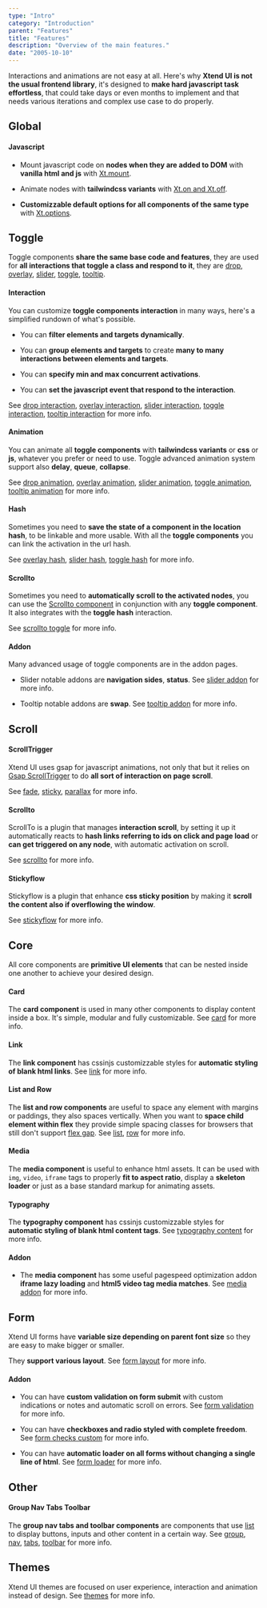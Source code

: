 ```yaml
---
type: "Intro"
category: "Introduction"
parent: "Features"
title: "Features"
description: "Overview of the main features."
date: "2005-10-10"
---
```


Interactions and animations are not easy at all. Here's why **Xtend UI is not the usual frontend library**, it's designed to **make hard javascript task effortless**, that could take days or even months to implement and that needs various iterations and complex use case to do properly.

## Global

#### Javascript

- Mount javascript code on **nodes when they are added to DOM** with **vanilla html and js** with [Xt.mount](/components/global/javascript#xt-mount).

- Animate nodes with **tailwindcss variants** with [Xt.on and Xt.off](/components/global/javascript#xt-on-and-xt-off).

- **Customizzable default options for all components of the same type** with [Xt.options](/components/global/javascript#xt-options).

## Toggle

Toggle components **share the same base code and features**, they are used for **all interactions that toggle a class and respond to it**, they are [drop](/components/drop), [overlay](/components/overlay), [slider](/components/slider), [toggle](/components/toggle), [tooltip](/components/tooltip).

#### Interaction

You can customize **toggle components interaction** in many ways, here's a simplified rundown of what's possible.

- You can **filter elements and targets dynamically**.

- You can **group elements and targets** to create **many to many interactions between elements and targets**.

- You can **specify min and max concurrent activations**.

- You can **set the javascript event that respond to the interaction**.

See [drop interaction](/components/drop/interaction), [overlay interaction](/components/overlay/interaction), [slider interaction](/components/slider/interaction), [toggle interaction](/components/toggle/interaction), [tooltip interaction](/components/tooltip/interaction) for more info.

#### Animation

You can animate all **toggle components** with **tailwindcss variants** or **css** or **js**, whatever you prefer or need to use. Toggle advanced animation system support also **delay**, **queue**, **collapse**.

See [drop animation](/components/drop/animation), [overlay animation](/components/overlay/animation), [slider animation](/components/slider/animation), [toggle animation](/components/toggle/animation), [tooltip animation](/components/tooltip/animation) for more info.

#### Hash

Sometimes you need to **save the state of a component in the location hash**, to be linkable and more usable. With all the **toggle components** you can link the activation in the url hash.

See [overlay hash](/components/overlay/interaction#hash), [slider hash](/components/slider/interaction#hash), [toggle hash](/components/toggle/interaction#hash) for more info.

#### Scrollto

Sometimes you need to **automatically scroll to the activated nodes**, you can use the [Scrollto component](/components/scrollto) in conjunction with any **toggle component**. It also integrates with the **toggle hash** interaction.

See [scrollto toggle](/components/scrollto#toggle) for more info.

#### Addon

Many advanced usage of toggle components are in the addon pages.

- Slider notable addons are **navigation sides**, **status**. See [slider addon](/components/slider/addon) for more info.

- Tooltip notable addons are **swap**. See [tooltip addon](/components/tooltip/addon) for more info.

## Scroll

#### ScrollTrigger

Xtend UI uses gsap for javascript animations, not only that but it relies on [Gsap ScrollTrigger](https://greensock.com/docs/v3/Plugins/ScrollTrigger) to do **all sort of interaction on page scroll**.

See [fade](/components/scrolltrigger/fade), [sticky](/components/scrolltrigger/sticky), [parallax](/components/scrolltrigger/parallax) for more info.

#### Scrollto

ScrollTo is a plugin that manages **interaction scroll**, by setting it up it automatically reacts to **hash links referring to ids on click and page load** or **can get triggered on any node**, with automatic activation on scroll.

See [scrollto](/components/scrollto) for more info.

#### Stickyflow

Stickyflow is a plugin that enhance **css sticky position** by making it **scroll the content also if overflowing the window**.

See [stickyflow](/components/stickyflow) for more info.

## Core

All core components are **primitive UI elements** that can be nested inside one another to achieve your desired design.

#### Card

The **card component** is used in many other components to display content inside a box. It's simple, modular and fully customizable. See [card](/components/card) for more info.

#### Link

The **link component** has cssinjs customizzable styles for **automatic styling of blank html links**. See [link](/components/link) for more info.

#### List and Row

The **list and row components** are useful to space any element with margins or paddings, they also spaces vertically. When you want to **space child element within flex** they provide simple spacing classes for browsers that still don't support [flex gap](https://caniuse.com/flexbox-gap). See [list](/components/list), [row](/components/row) for more info.

#### Media

The **media component** is useful to enhance html assets. It can be used with `img`, `video`, `iframe` tags to properly **fit to aspect ratio**, display a **skeleton loader** or just as a base standard markup for animating assets.

#### Typography

The **typography component** has cssinjs customizzable styles for **automatic styling of blank html content tags**. See [typography content](/components/typography/content) for more info.

#### Addon

- The **media component** has some useful pagespeed optimization addon **iframe lazy loading** and **html5 video tag media matches**. See [media addon](/components/media/addon) for more info.

## Form

Xtend UI forms have **variable size depending on parent font size** so they are easy to make bigger or smaller.

They **support various layout**. See [form layout](/components/form/layout) for more info.

#### Addon

- You can have **custom validation on form submit** with custom indications or notes and automatic scroll on errors. See [form validation](/components/form/addon#validation) for more info.

- You can have **checkboxes and radio styled with complete freedom**. See [form checks custom](/components/form/addon#checks-custom) for more info.

- You can have **automatic loader on all forms without changing a single line of html**. See [form loader](/components/form/addon#loader) for more info.

## Other

#### Group Nav Tabs Toolbar

The **group nav tabs and toolbar components** are components that use [list](/components/list) to display buttons, inputs and other content in a certain way. See [group](/components/group), [nav](/components/nav), [tabs](/components/tabs), [toolbar](/components/toolbar) for more info.

## Themes

Xtend UI themes are focused on user experience, interaction and animation instead of design. See [themes](/themes) for more info.
